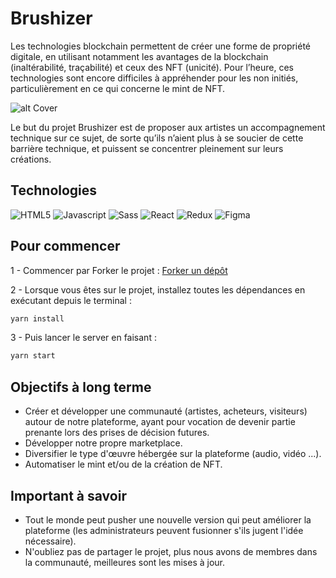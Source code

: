 # Brushizer

Les technologies blockchain permettent de créer une forme de propriété digitale, en utilisant notamment les avantages de la blockchain (inaltérabilité, traçabilité) et ceux des NFT (unicité). Pour l’heure, ces technologies sont encore difficiles à appréhender pour les non initiés, particulièrement en ce qui concerne le mint de NFT.

![alt Cover](./public/assets/artworks/001.png)

Le but du projet Brushizer est de proposer aux artistes un accompagnement technique sur ce sujet, de sorte qu’ils n’aient plus à se soucier de cette barrière technique, et puissent se concentrer pleinement sur leurs créations.

## Technologies

![HTML5](https://img.shields.io/badge/html5-%23E34F26.svg?style=for-the-badge&logo=html5&logoColor=white)
![Javascript](https://img.shields.io/badge/JavaScript-323330?style=for-the-badge&logo=javascript&logoColor=F7DF1E)
![Sass](https://img.shields.io/badge/Sass-CC6699?style=for-the-badge&logo=sass&logoColor=white)
![React](https://img.shields.io/badge/React-20232A?style=for-the-badge&logo=react&logoColor=61DAFB)
![Redux](https://img.shields.io/badge/Redux-593D88?style=for-the-badge&logo=redux&logoColor=white)
![Figma](https://img.shields.io/badge/Figma-F24E1E?style=for-the-badge&logo=figma&logoColor=white)

## Pour commencer

1 - Commencer par Forker le projet :
[Forker un dépôt](https://docs.github.com/en/get-started/quickstart/fork-a-repo)

2 - Lorsque vous êtes sur le projet, installez toutes les dépendances en exécutant depuis le terminal :

```sh
yarn install
```

3 - Puis lancer le server en faisant :

```sh
yarn start
```

## Objectifs à long terme

<ul>
<li>
Créer et développer une communauté (artistes, acheteurs, visiteurs) autour de notre plateforme, ayant pour vocation de devenir partie prenante lors des prises de décision futures.
</li>
<li>
Développer notre propre marketplace.
</li>
<li>
Diversifier le type d'œuvre hébergée sur la plateforme (audio, vidéo ...).
</li>
<li>
Automatiser le mint et/ou de la création de NFT.
</li>
</ul>

## Important à savoir

<ul>
<li>
Tout le monde peut pusher une nouvelle version qui peut améliorer la plateforme (les administrateurs peuvent fusionner s'ils jugent l'idée nécessaire).
</li>
<li>
N'oubliez pas de partager le projet, plus nous avons de membres dans la communauté, meilleures sont les mises à jour.
</li>
</ul>
